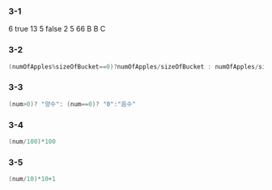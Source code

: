 ### 3-1

6
true
13
5
false
2
5
66
B
B
C

### 3-2

```java
(numOfApples%sizeOfBucket==0)?numOfApples/sizeOfBucket : numOfApples/sizeOfBucket+1
```

### 3-3

```java
(num>0)? "양수": (num==0)? "0":"음수"
```

### 3-4

```java
(num/100)*100
```

### 3-5

```java
(num/10)*10+1
```


